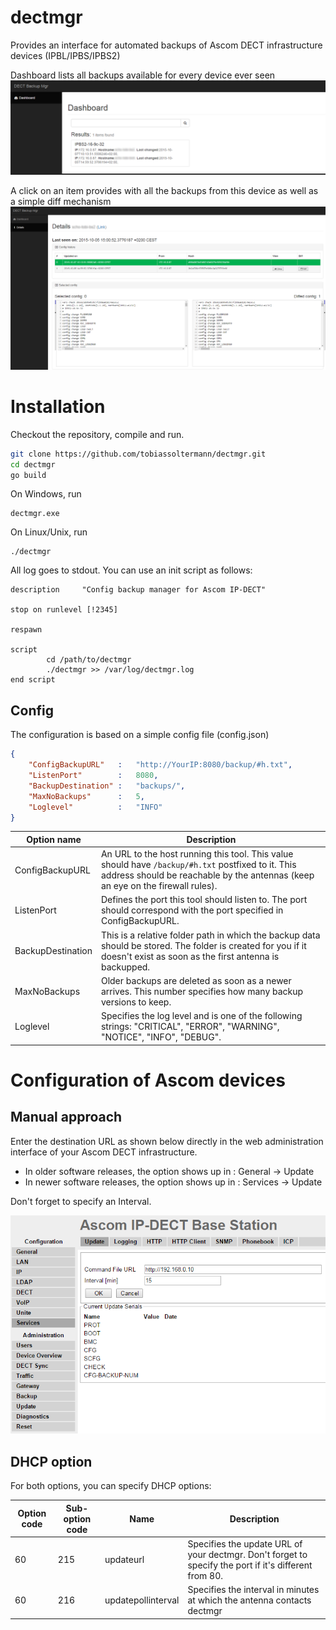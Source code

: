 # dectmgr
Provides an interface for automated backups of Ascom DECT infrastructure devices (IPBL/IPBS/IPBS2)

Dashboard lists all backups available for every device ever seen
![index](/readme/index.png)

A click on an item provides with all the backups from this device as well as a simple diff mechanism
![details](/readme/details.png)

# Installation

Checkout the repository, compile and run.

```bash
git clone https://github.com/tobiassoltermann/dectmgr.git
cd dectmgr
go build
```

On Windows, run
```
dectmgr.exe
```

On Linux/Unix, run
```
./dectmgr
```

All log goes to stdout. You can use an init script as follows:
```
description     "Config backup manager for Ascom IP-DECT"

stop on runlevel [!2345]

respawn

script
        cd /path/to/dectmgr
        ./dectmgr >> /var/log/dectmgr.log
end script
```

## Config

The configuration is based on a simple config file (config.json)
```json
{
	"ConfigBackupURL"	:	"http://YourIP:8080/backup/#h.txt",
	"ListenPort"		:	8080,
	"BackupDestination"	:	"backups/",
	"MaxNoBackups"		:	5,
	"Loglevel"			:	"INFO"
}
```

Option name | Description
----------- | -----------
ConfigBackupURL | An URL to the host running this tool. This value should have `/backup/#h.txt` postfixed to it. This address should be reachable by the antennas (keep an eye on the firewall rules).
ListenPort | Defines the port this tool should listen to. The port should correspond with the port specified in ConfigBackupURL.
BackupDestination | This is a relative folder path in which the backup data should be stored. The folder is created for you if it doesn't exist as soon as the first antenna is backupped.
MaxNoBackups | Older backups are deleted as soon as a newer arrives. This number specifies how many backup versions to keep.
Loglevel | Specifies the log level and is one of the following strings: "CRITICAL", "ERROR", "WARNING", "NOTICE", "INFO", "DEBUG".

# Configuration of Ascom devices

## Manual approach

Enter the destination URL as shown below directly in the web administration interface of your Ascom DECT infrastructure.
* In older software releases, the option shows up in : General -> Update
* In newer software releases, the option shows up in : Services -> Update

Don't forget to specify an Interval.

![index](/readme/ascom.png)

## DHCP option

For both options, you can specify DHCP options:

Option code | Sub-option code | Name | Description
----------- | --------------- | ---- | -----------
60 | 215 | updateurl | Specifies the update URL of your dectmgr. Don't forget to specify the port if it's different from 80.
60 | 216 | updatepollinterval | Specifies the interval in minutes at which the antenna contacts dectmgr
